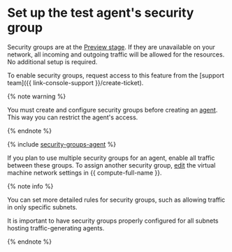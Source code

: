 # Set up the test agent's security group

Security groups are at the [Preview stage](../../overview/concepts/launch-stages.md). If they are unavailable on your network, all incoming and outgoing traffic will be allowed for the resources. No additional setup is required.

To enable security groups, request access to this feature from the [support team]({{ link-console-support }}/create-ticket).

{% note warning %}

You must create and configure security groups before creating an [agent](../concepts/agent.md). This way you can restrict the agent's access.

{% endnote %}

{% include [security-groups-agent](../../_includes/load-testing/security-groups-agent.md) %}

If you plan to use multiple security groups for an agent, enable all traffic between these groups.
To assign another security group, [edit](../../compute/operations/vm-control/vm-update.md) the virtual machine network settings in {{ compute-full-name }}.

{% note info %}

You can set more detailed rules for security groups, such as allowing traffic in only specific subnets.

It is important to have security groups properly configured for all subnets hosting traffic-generating agents.

{% endnote %}
